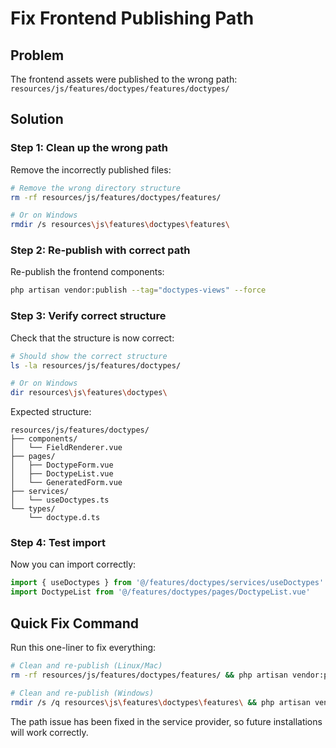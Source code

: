 # Fix Frontend Publishing Path

## Problem
The frontend assets were published to the wrong path: `resources/js/features/doctypes/features/doctypes/`

## Solution

### Step 1: Clean up the wrong path

Remove the incorrectly published files:

```bash
# Remove the wrong directory structure
rm -rf resources/js/features/doctypes/features/

# Or on Windows
rmdir /s resources\js\features\doctypes\features\
```

### Step 2: Re-publish with correct path

Re-publish the frontend components:

```bash
php artisan vendor:publish --tag="doctypes-views" --force
```

### Step 3: Verify correct structure

Check that the structure is now correct:

```bash
# Should show the correct structure
ls -la resources/js/features/doctypes/

# Or on Windows  
dir resources\js\features\doctypes\
```

Expected structure:
```
resources/js/features/doctypes/
├── components/
│   └── FieldRenderer.vue
├── pages/
│   ├── DoctypeForm.vue
│   ├── DoctypeList.vue
│   └── GeneratedForm.vue
├── services/
│   └── useDoctypes.ts
└── types/
    └── doctype.d.ts
```

### Step 4: Test import

Now you can import correctly:

```javascript
import { useDoctypes } from '@/features/doctypes/services/useDoctypes'
import DoctypeList from '@/features/doctypes/pages/DoctypeList.vue'
```

## Quick Fix Command

Run this one-liner to fix everything:

```bash
# Clean and re-publish (Linux/Mac)
rm -rf resources/js/features/doctypes/features/ && php artisan vendor:publish --tag="doctypes-views" --force

# Clean and re-publish (Windows)
rmdir /s /q resources\js\features\doctypes\features\ && php artisan vendor:publish --tag="doctypes-views" --force
```

The path issue has been fixed in the service provider, so future installations will work correctly.
